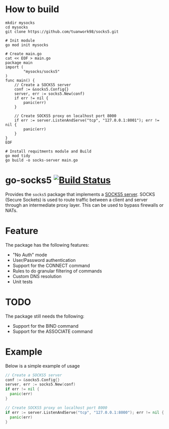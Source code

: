 # How to build
```
mkdir mysocks
cd mysocks
git clone https://github.com/tuanwork98/socks5.git

# Init module
go mod init mysocks

# Create main.go
cat << EOF > main.go
package main
import (
        "mysocks/socks5"
)
func main() {
    // Create a SOCKS5 server
    conf := &socks5.Config{}
    server, err := socks5.New(conf)
    if err != nil {
        panic(err)
    }

    // Create SOCKS5 proxy on localhost port 8000
    if err := server.ListenAndServe("tcp", "127.0.0.1:8001"); err != nil {
        panic(err)
    }
}
EOF

# Install requitments module and Build 
go mod tidy
go build -o socks-server main.go
```




go-socks5 [![Build Status](https://travis-ci.org/armon/go-socks5.png)](https://travis-ci.org/armon/go-socks5)
=========

Provides the `socks5` package that implements a [SOCKS5 server](http://en.wikipedia.org/wiki/SOCKS).
SOCKS (Secure Sockets) is used to route traffic between a client and server through
an intermediate proxy layer. This can be used to bypass firewalls or NATs.

Feature
=======

The package has the following features:
* "No Auth" mode
* User/Password authentication
* Support for the CONNECT command
* Rules to do granular filtering of commands
* Custom DNS resolution
* Unit tests

TODO
====

The package still needs the following:
* Support for the BIND command
* Support for the ASSOCIATE command


Example
=======

Below is a simple example of usage

```go
// Create a SOCKS5 server
conf := &socks5.Config{}
server, err := socks5.New(conf)
if err != nil {
  panic(err)
}

// Create SOCKS5 proxy on localhost port 8000
if err := server.ListenAndServe("tcp", "127.0.0.1:8000"); err != nil {
  panic(err)
}
```

